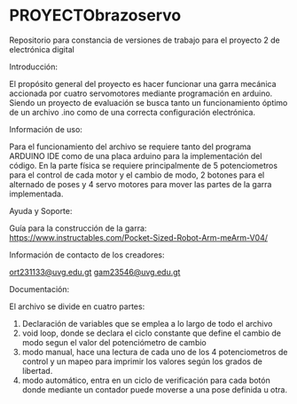 # PROYECTObrazoservo
Repositorio para constancia de versiones de trabajo para el proyecto 2 de electrónica digital

Introducción:

El propósito general del proyecto es hacer funcionar una garra mecánica accionada por cuatro servomotores mediante programación en arduino.
Siendo un proyecto de evaluación se busca tanto un funcionamiento óptimo de un archivo .ino como de una correcta configuración electrónica.

Información de uso:

Para el funcionamiento del archivo se requiere tanto del programa ARDUINO IDE como de una placa arduino para la implementación del código.
En la parte física se requiere principalmente de 5 potenciometros para el control de cada motor y el cambio de modo, 2 botones para el alternado de poses y 4 servo motores para mover las partes de la garra implementada.

Ayuda y Soporte:

Guía para la construcción de la garra: https://www.instructables.com/Pocket-Sized-Robot-Arm-meArm-V04/

Información de contacto de los creadores:

ort231133@uvg.edu.gt
gam23546@uvg.edu.gt

Documentación:

El archivo se divide en cuatro partes:
1. Declaración de variables que se emplea a lo largo de todo el archivo
2. void loop, donde se declara el ciclo constante que define el cambio de modo segun el valor del potenciómetro de cambio
3. modo manual, hace una lectura de cada uno de los 4 potenciometros de control y un mapeo para imprimir los valores según los grados de libertad.
4. modo automático, entra en un ciclo de verificación para cada botón donde mediante un contador puede moverse a una pose definida u otra.
